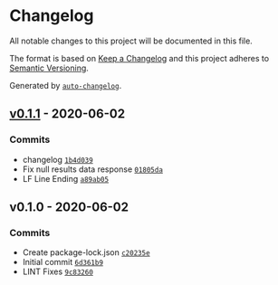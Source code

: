# Changelog

All notable changes to this project will be documented in this file.

The format is based on [Keep a Changelog](https://keepachangelog.com/en/1.0.0/)
and this project adheres to [Semantic Versioning](https://semver.org/spec/v2.0.0.html).

Generated by [`auto-changelog`](https://github.com/CookPete/auto-changelog).

## [v0.1.1](https://github.com/lushonline/node-graphql-results/compare/v0.1.0...v0.1.1) - 2020-06-02

### Commits

- changelog [`1b4d039`](https://github.com/lushonline/node-graphql-results/commit/1b4d03932e6f3e3bc531430ce9380ae84fee3abb)
- Fix null results data response [`01805da`](https://github.com/lushonline/node-graphql-results/commit/01805da23a49be4baf21c040da6f16272cdf45aa)
- LF Line Ending [`a89ab05`](https://github.com/lushonline/node-graphql-results/commit/a89ab05cd134297644387f9b27d6ed35de59119e)

## v0.1.0 - 2020-06-02

### Commits

- Create package-lock.json [`c20235e`](https://github.com/lushonline/node-graphql-results/commit/c20235e2b87c1e00b3bb30bfb1ab8f30b37f6642)
- Initial commit [`6d361b9`](https://github.com/lushonline/node-graphql-results/commit/6d361b9d55c5d3f69b90cb38fd788ceed4e4aa96)
- LINT Fixes [`9c83260`](https://github.com/lushonline/node-graphql-results/commit/9c8326097a4d8def6f065cd6f17bf094ff92ec36)
